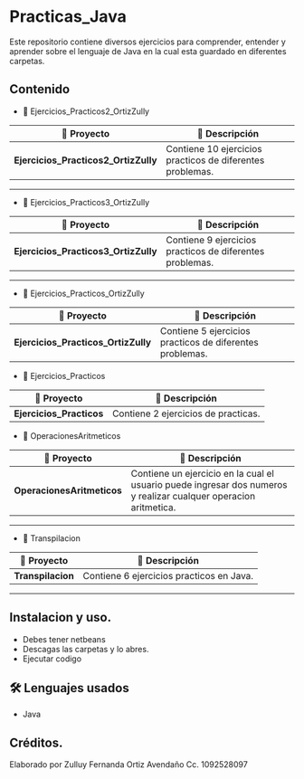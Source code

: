 # Practicas_Java


Este repositorio contiene diversos ejercicios para comprender, entender y aprender sobre el lenguaje de Java en la cual esta guardado en diferentes carpetas.

## Contenido 

* 📂 Ejercicios_Practicos2_OrtizZully

 
| 🔹 Proyecto | 📜 Descripción |
|--------|-----------|
|**Ejercicios_Practicos2_OrtizZully**| Contiene 10 ejercicios practicos de diferentes problemas.|

---

* 📂 Ejercicios_Practicos3_OrtizZully

 
| 🔹 Proyecto | 📜 Descripción |
|--------|-----------|
|**Ejercicios_Practicos3_OrtizZully**| Contiene 9 ejercicios practicos de diferentes problemas.|
---

* 📂 Ejercicios_Practicos_OrtizZully

 
| 🔹 Proyecto | 📜 Descripción |
|--------|-----------|
|**Ejercicios_Practicos_OrtizZully**| Contiene 5 ejercicios practicos de diferentes problemas.|

* 📂 Ejercicios_Practicos

 
| 🔹 Proyecto | 📜 Descripción |
|--------|-----------|
|**Ejercicios_Practicos**| Contiene  2 ejercicios de practicas.|

* 📂 OperacionesAritmeticos

 
| 🔹 Proyecto | 📜 Descripción |
|--------|-----------|
|**OperacionesAritmeticos**| Contiene  un ejercicio en la cual el usuario puede ingresar dos numeros y realizar cualquer operacion aritmetica.|
--- 

* 📂 Transpilacion


| 🔹 Proyecto | 📜 Descripción |
|--------|-----------|
|**Transpilacion**| Contiene  6 ejercicios practicos en Java.|
--- 


## Instalacion y uso.

- Debes tener netbeans
- Descagas las carpetas y lo abres.
- Ejecutar codigo

## 🛠️ Lenguajes usados 

* Java 

## Créditos.

Elaborado por Zulluy Fernanda Ortiz Avendaño Cc. 1092528097
